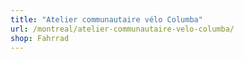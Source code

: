 ```yaml
---
title: "Atelier communautaire vélo Columba"
url: /montreal/atelier-communautaire-velo-columba/
shop: Fahrrad
---
```


